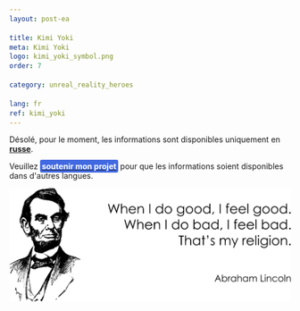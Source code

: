 ```yaml
---
layout: post-ea

title: Kimi Yoki
meta: Kimi Yoki
logo: kimi_yoki_symbol.png
order: 7

category: unreal_reality_heroes

lang: fr
ref: kimi_yoki
---
```


Désolé, pour le moment, les informations sont disponibles uniquement en **<a href="https://lincolnvirus.com/projects/ru/comics/unreal_reality/heroes/kimi_yoki.html" target="_blank">russe</a>**.

Veuillez **<a href="https://www.paypal.com/cgi-bin/webscr?cmd=_s-xclick&hosted_button_id=T3KLFW2TE8SJC&source=url" target="_blank"><span style="background-color:#4169E1; color:white; padding:3px; border-radius: 3px">soutenir&nbsp;mon&nbsp;projet</span></a>** pour que les informations soient disponibles dans d'autres langues.

<a data-fancybox="gallery" href="/img/programming/Lincoln.png"><img src="/img/programming/Lincoln.png" alt=""></a>
